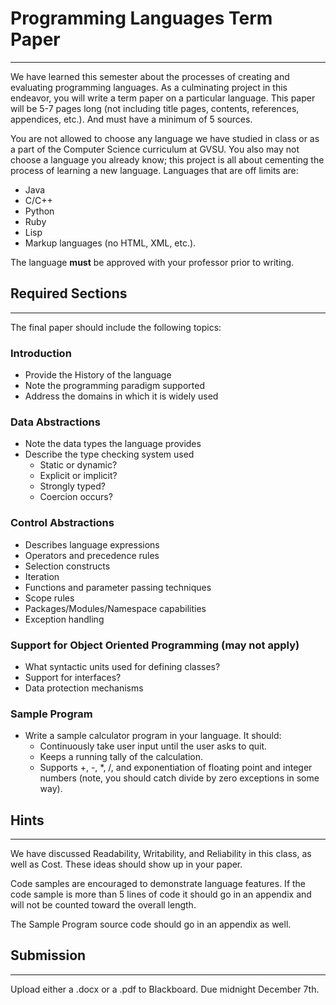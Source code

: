 # Programming Languages Term Paper
***

We have learned this semester about the processes of creating and evaluating programming languages. As a culminating project in this endeavor, you will write a term paper on a particular language.  This paper will be 5-7 pages long (not including title pages, contents, references, appendices, etc.).  And must have a minimum of 5 sources.

You are not allowed to choose any language we have studied in class or as a part of the Computer Science curriculum at GVSU.  You also may not choose a language you already know; this project is all about cementing the process of learning a new language.  Languages that are off limits are:

  - Java
  - C/C++
  - Python
  - Ruby
  - Lisp
  - Markup languages (no HTML, XML, etc.).

The language **must** be approved with your professor prior to writing.

## Required Sections
***

The final paper should include the following topics:

### Introduction

  - Provide the History of the language
  - Note the programming paradigm supported
  - Address the domains in which it is widely used

### Data Abstractions

  - Note the data types the language provides
  - Describe the type checking system used
    - Static or dynamic?
    - Explicit or implicit?
    - Strongly typed?
    - Coercion occurs?

### Control Abstractions

  - Describes language expressions
  - Operators and precedence rules
  - Selection constructs
  - Iteration
  - Functions and parameter passing techniques
  - Scope rules
  - Packages/Modules/Namespace capabilities
  - Exception handling

### Support for Object Oriented Programming (may not apply)
  - What syntactic units used for defining classes?
  - Support for interfaces?
  - Data protection mechanisms

### Sample Program

  - Write a sample calculator program in your language.  It should:
    - Continuously take user input until the user asks to quit.
    - Keeps a running tally of the calculation.
    - Supports +, -, \*, /, and exponentiation of floating point and integer numbers (note, you should catch divide by zero exceptions in some way).

## Hints
***

We have discussed Readability, Writability, and Reliability in this class, as well as Cost.  These ideas should show up in your paper.

Code samples are encouraged to demonstrate language features.  If the code sample is more than 5 lines of code it should go in an appendix and will not be counted toward the overall length.

The Sample Program source code should go in an appendix as well.

## Submission
***

Upload either a .docx or a .pdf to Blackboard.  Due midnight December 7th.
